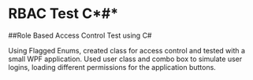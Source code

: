 # RBAC Test C*#*

##Role Based Access Control Test using C#

Using Flagged Enums, created class for access control and tested with a small WPF application.  Used user class and combo box to simulate user logins, loading different permissions for the application buttons.
